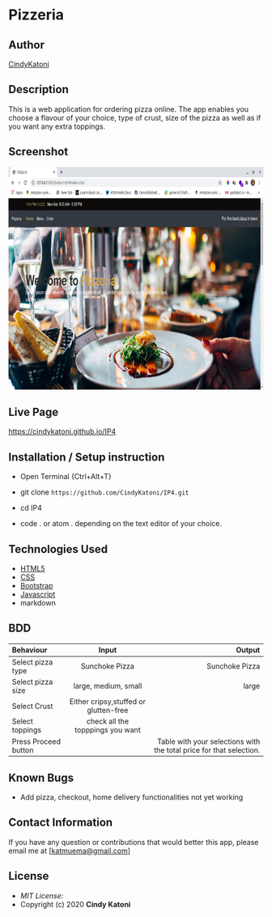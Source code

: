 # Pizzeria
## Author

[CindyKatoni](https://github.com/CindyKatoni)


## Description

This is a web application for ordering pizza online. The app enables you choose a flavour of your choice, type of crust, size of the pizza as well as if you want any extra toppings.

## Screenshot
<img src="images/Screenshot from 2020-08-03 22-36-32.png" width="900px" height="440px">

## Live Page 
https://cindykatoni.github.io/IP4 


## Installation / Setup instruction
* Open Terminal {Ctrl+Alt+T}

* git clone ```https://github.com/CindyKatoni/IP4.git```

* cd IP4

* code . or atom . depending on the text editor of your choice.

## Technologies Used

* [HTML5](https://github.com/topics/html5)
* [CSS](https://github.com/topics/css3)
* [Bootstrap](https://github.com/topics/bootstrap)
* [Javascript](https://github.com/topics/javascript)
* markdown


## BDD
| Behaviour      | Input        | Output       |
| :------------- | :----------: | -----------: |
|  Select pizza type  |   Sunchoke Pizza |   Sunchoke Pizza   |
| Select pizza size  | large, medium, small |  large  |
| Select Crust   |  Either cripsy,stuffed or glutten-free  |     |
| Select toppings  |  check all the topppings you want     |     |
| Press Proceed button |     | Table with your selections with the total price for that selection.|


## Known Bugs

* Add pizza, checkout, home delivery functionalities not yet working

## Contact Information 

If you have any question or contributions that would better this app, please email me at [katmuema@gmail.com]

## License
* *MIT License:*
* Copyright (c) 2020 **Cindy Katoni**

